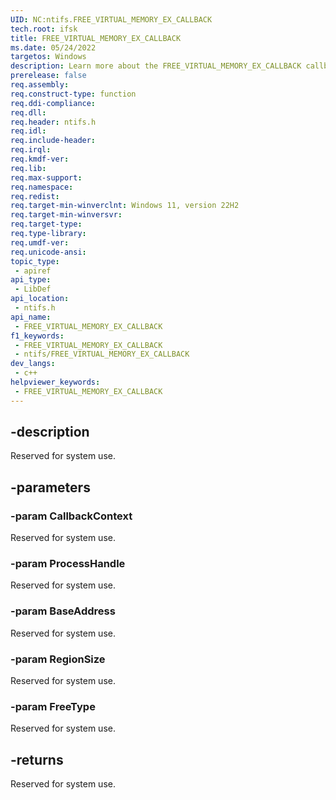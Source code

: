 ```yaml
---
UID: NC:ntifs.FREE_VIRTUAL_MEMORY_EX_CALLBACK
tech.root: ifsk
title: FREE_VIRTUAL_MEMORY_EX_CALLBACK
ms.date: 05/24/2022
targetos: Windows
description: Learn more about the FREE_VIRTUAL_MEMORY_EX_CALLBACK callback function.
prerelease: false
req.assembly: 
req.construct-type: function
req.ddi-compliance: 
req.dll: 
req.header: ntifs.h
req.idl: 
req.include-header: 
req.irql: 
req.kmdf-ver: 
req.lib: 
req.max-support: 
req.namespace: 
req.redist: 
req.target-min-winverclnt: Windows 11, version 22H2
req.target-min-winversvr: 
req.target-type: 
req.type-library: 
req.umdf-ver: 
req.unicode-ansi: 
topic_type:
 - apiref
api_type:
 - LibDef
api_location:
 - ntifs.h
api_name:
 - FREE_VIRTUAL_MEMORY_EX_CALLBACK
f1_keywords:
 - FREE_VIRTUAL_MEMORY_EX_CALLBACK
 - ntifs/FREE_VIRTUAL_MEMORY_EX_CALLBACK
dev_langs:
 - c++
helpviewer_keywords:
 - FREE_VIRTUAL_MEMORY_EX_CALLBACK
---
```


## -description

Reserved for system use.

## -parameters

### -param CallbackContext

Reserved for system use.

### -param ProcessHandle

Reserved for system use.

### -param BaseAddress

Reserved for system use.

### -param RegionSize

Reserved for system use.

### -param FreeType

Reserved for system use.

## -returns

Reserved for system use.
